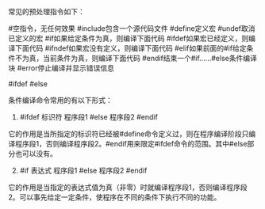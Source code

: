 常见的预处理指令如下：

#空指令，无任何效果
#include包含一个源代码文件
#define定义宏
#undef取消已定义的宏
#if如果给定条件为真，则编译下面代码
#ifdef如果宏已经定义，则编译下面代码
#ifndef如果宏没有定义，则编译下面代码
#elif如果前面的#if给定条件不为真，当前条件为真，则编译下面代码
#endif结束一个#if……#else条件编译块
#error停止编译并显示错误信息


#ifdef #else

条件编译命令常用的有以下形式：
1) #ifdef 标识符
    程序段1
#else
    程序段2
#endif

它的作用是当所指定的标识符已经被#define命令定义过，则在程序编译阶段只编译程序段1，否则编译程序段2。#endif用来限定#ifdef命令的范围。其中#else部分也可以没有。


2) #if 表达式
    程序段1
#else
    程序段2
#endif

它的作用是当指定的表达式值为真（非零）时就编译程序段1，否则编译程序段2。可以事先给定一定条件，使程序在不同的条件下执行不同的功能。